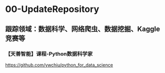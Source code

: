 # 00-UpdateRepository
## 跟踪领域：数据科学、网络爬虫、数据挖掘、Kaggle竞赛等

### 【天善智能】课程-Python数据科学家
https://github.com/ywchiu/python_for_data_science 

